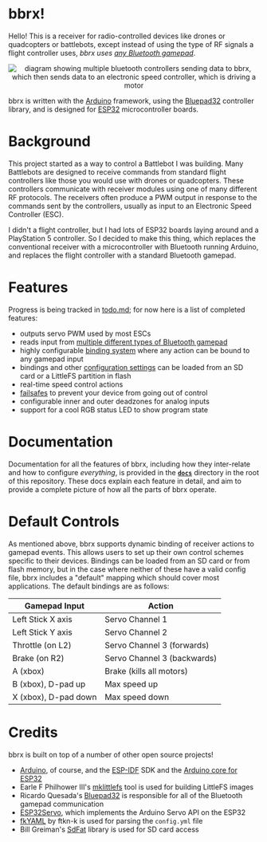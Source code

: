 # bbrx!
Hello!  This is a receiver for radio-controlled devices like drones or quadcopters or battlebots, except instead of using the type of RF signals a flight controller uses, *bbrx uses [any Bluetooth gamepad](https://bluepad32.readthedocs.io/en/latest/supported_gamepads/)*.

<div align="center">
    <img src="extras/images/bbrx_controllers.svg" alt="diagram showing multiple bluetooth controllers sending data to bbrx, which then sends data to an electronic speed controller, which is driving a motor">
</div>

bbrx is written with the [Arduino](https://arduino.cc/) framework, using the [Bluepad32](https://github.com/ricardoquesada/bluepad32) controller library, and is designed for [ESP32](https://www.espressif.com/en/products/socs/esp32) microcontroller boards.

# Background
This project started as a way to control a Battlebot I was building.  Many Battlebots are designed to receive commands from standard flight controllers like those you would use with drones or quadcopters.  These controllers communicate with receiver modules using one of many different RF protocols.  The receivers often produce a PWM output in response to the commands sent by the controllers, usually as input to an Electronic Speed Controller (ESC).

I didn't a flight controller, but I had lots of ESP32 boards laying around and a PlayStation 5 controller.  So I decided to make this thing, which replaces the conventional receiver with a microcontroller with Bluetooth running Arduino, and replaces the flight controller with a standard Bluetooth gamepad.

# Features
Progress is being tracked in [todo.md](./todo.md); for now here is a list of completed features:
- outputs servo PWM used by most ESCs
- reads input from [multiple different types of Bluetooth gamepad](https://bluepad32.readthedocs.io/en/latest/supported_gamepads/)
- highly configurable [binding system](./docs/usage/events.md) where any action can be bound to any gamepad input
- bindings and other [configuration settings](./docs/usage/config.md) can be loaded from an SD card or a LittleFS partition in flash
- real-time speed control actions
- [failsafes](./docs/usage/failsafes.md) to prevent your device from going out of control
- configurable inner and outer deadzones for analog inputs
- support for a cool RGB status LED to show program state

# Documentation
Documentation for all the features of bbrx, including how they inter-relate and how to configure _everything_, is provided in the [**`docs`**](./docs/) directory in the root of this repository.  These docs explain each feature in detail, and aim to provide a complete picture of how all the parts of bbrx operate.

# Default Controls
As mentioned above, bbrx supports dynamic binding of receiver actions to gamepad events.  This allows users to set up their own control schemes specific to their devices.  Bindings can be loaded from an SD card or from flash memory, but in the case where neither of these have a valid config file, bbrx includes a "default" mapping which should cover most applications.  The default bindings are as follows:

| Gamepad Input        | Action                      |
|----------------------|-----------------------------|
| Left Stick X axis    | Servo Channel 1             |
| Left Stick Y axis    | Servo Channel 2             |
| Throttle (on L2)     | Servo Channel 3 (forwards)  |
| Brake (on R2)        | Servo Channel 3 (backwards) |
| A (xbox)             | Brake (kills all motors)    |
| B (xbox), D-pad up   |Max speed up                 |
| X (xbox), D-pad down | Max speed down              |

# Credits
bbrx is built on top of a number of other open source projects!
- [Arduino](https://www.arduino.cc/), of course, and the [ESP-IDF](https://github.com/espressif/esp-idf) SDK and the [Arduino core for ESP32](https://github.com/espressif/arduino-esp32)
- Earle F Philhower III's [mklittlefs](https://github.com/earlephilhower/mklittlefs) tool is used for building LittleFS images
- Ricardo Quesada's [Bluepad32](https://github.com/ricardoquesada/bluepad32) is responsible for all of the Bluetooth gamepad communication
- [ESP32Servo](https://github.com/madhephaestus/ESP32Servo), which implements the Arduino Servo API on the ESP32
- [fkYAML](https://github.com/fktn-k/fkYAML) by ftkn-k is used for parsing the `config.yml` file
- Bill Greiman's [SdFat](https://github.com/greiman/SdFat) library is used for SD card access